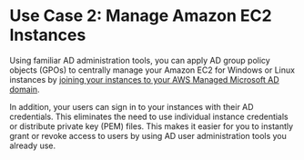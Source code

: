 # Use Case 2: Manage Amazon EC2 Instances<a name="usecase2"></a>

Using familiar AD administration tools, you can apply AD group policy objects \(GPOs\) to centrally manage your Amazon EC2 for Windows or Linux instances by [joining your instances to your AWS Managed Microsoft AD domain](https://docs.aws.amazon.com/en_us/directoryservice/latest/admin-guide/ms_ad_join_instance.html)\.

In addition, your users can sign in to your instances with their AD credentials\. This eliminates the need to use individual instance credentials or distribute private key \(PEM\) files\. This makes it easier for you to instantly grant or revoke access to users by using AD user administration tools you already use\.